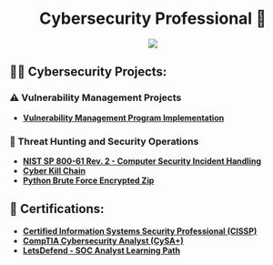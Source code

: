<h1 align="center">Cybersecurity Professional 🔐</h1>
<div align="center">
    <a href="https://www.linkedin.com/in/jq589/"><img src="https://img.shields.io/badge/-LinkedIn-0072b1?&style=for-the-badge&logo=linkedin&logoColor=white" /></a>
</div>

<h2>👨‍💻 Cybersecurity Projects:</h2>

### ⚠️ Vulnerability Management Projects

- **[Vulnerability Management Program Implementation]()**

### 🚨 Threat Hunting and Security Operations

- **[NIST SP 800-61 Rev. 2 - Computer Security Incident Handling](https://github.com/TravelingGithub/PICERL-Incident-Handling-Process)**
- **[Cyber Kill Chain](https://github.com/TravelingGithub/Cyber-Kill-Chain-and-EDR)**
- **[Python Brute Force Encrypted Zip](https://github.com/TravelingGithub/Python-Brute-Force-Encrypted-Zip)**

<h2>📜 Certifications:</h2>

- **[Certified Information Systems Security Professional (CISSP)](https://www.credly.com/badges/f6e1e9de-d30a-4f21-b17c-f754e0471c7d/linked_in_profile)**
- **[CompTIA Cybersecurity Analyst (CySA+)](https://www.credly.com/badges/ad4b71ae-2d51-466d-a1ea-40fc5369f3d1/public_url)**
- **[LetsDefend - SOC Analyst Learning Path](https://app.letsdefend.io/certificate/show/fc52469d-aa4c-4b9d-bf0f-68bcbe4f584c)**
